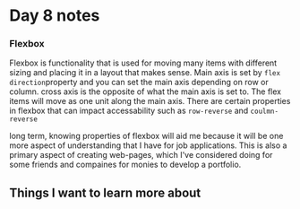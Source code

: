 # Day 8 notes

### Flexbox

Flexbox is functionality that is used for moving many items with different sizing and placing it in a layout that makes sense. Main axis is set by `flex direction`property and you can set the main axis depending on row or column. cross axis is the opposite of what the main axis is set to. The flex items will move as one unit along the main axis. There are certain properties in flexbox that can impact accessability such as `row-reverse` and `coulmn-reverse`

long term, knowing properties of flexbox will aid me  because it will be one more aspect of understanding that I have for job applications. This is also a primary aspect of creating web-pages, which I've considered doing for some friends and compaines for monies to develop a portfolio.

## Things I want to learn more about
